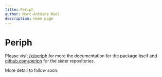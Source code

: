 ```yaml
---
title: Periph
author: Marc-Antoine Ruel
description: Home page
---
```


# Periph

Please visit [/x/periph](/x/periph) for more the documentation for the package
itself and [github.com/periph](https://github.com/periph) for the sister
repositories.

More detail to follow soon.
